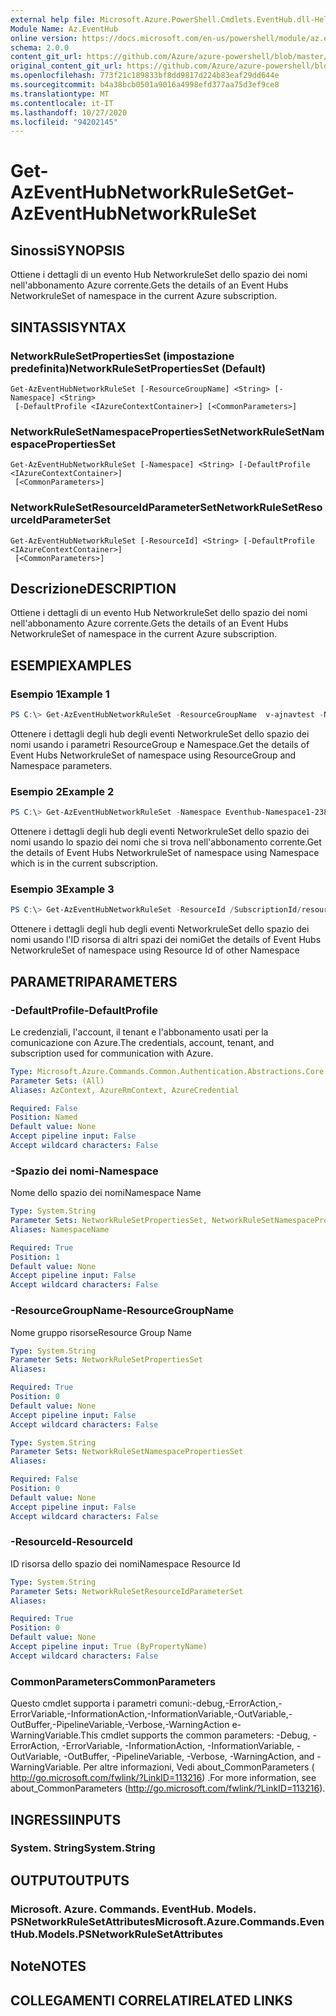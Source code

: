```yaml
---
external help file: Microsoft.Azure.PowerShell.Cmdlets.EventHub.dll-Help.xml
Module Name: Az.EventHub
online version: https://docs.microsoft.com/en-us/powershell/module/az.eventhub/get-azeventhubnetworkruleset
schema: 2.0.0
content_git_url: https://github.com/Azure/azure-powershell/blob/master/src/EventHub/EventHub/help/Get-AzEventHubNetworkRuleSet.md
original_content_git_url: https://github.com/Azure/azure-powershell/blob/master/src/EventHub/EventHub/help/Get-AzEventHubNetworkRuleSet.md
ms.openlocfilehash: 773f21c189833bf8dd9817d224b83eaf29dd644e
ms.sourcegitcommit: b4a38bcb0501a9016a4998efd377aa75d3ef9ce8
ms.translationtype: MT
ms.contentlocale: it-IT
ms.lasthandoff: 10/27/2020
ms.locfileid: "94202145"
---
```

# <span data-ttu-id="98dcb-101">Get-AzEventHubNetworkRuleSet</span><span class="sxs-lookup"><span data-stu-id="98dcb-101">Get-AzEventHubNetworkRuleSet</span></span>

## <span data-ttu-id="98dcb-102">Sinossi</span><span class="sxs-lookup"><span data-stu-id="98dcb-102">SYNOPSIS</span></span>
<span data-ttu-id="98dcb-103">Ottiene i dettagli di un evento Hub NetworkruleSet dello spazio dei nomi nell'abbonamento Azure corrente.</span><span class="sxs-lookup"><span data-stu-id="98dcb-103">Gets the details of an Event Hubs NetworkruleSet of namespace in the current Azure subscription.</span></span>

## <span data-ttu-id="98dcb-104">SINTASSI</span><span class="sxs-lookup"><span data-stu-id="98dcb-104">SYNTAX</span></span>

### <span data-ttu-id="98dcb-105">NetworkRuleSetPropertiesSet (impostazione predefinita)</span><span class="sxs-lookup"><span data-stu-id="98dcb-105">NetworkRuleSetPropertiesSet (Default)</span></span>
```
Get-AzEventHubNetworkRuleSet [-ResourceGroupName] <String> [-Namespace] <String>
 [-DefaultProfile <IAzureContextContainer>] [<CommonParameters>]
```

### <span data-ttu-id="98dcb-106">NetworkRuleSetNamespacePropertiesSet</span><span class="sxs-lookup"><span data-stu-id="98dcb-106">NetworkRuleSetNamespacePropertiesSet</span></span>
```
Get-AzEventHubNetworkRuleSet [-Namespace] <String> [-DefaultProfile <IAzureContextContainer>]
 [<CommonParameters>]
```

### <span data-ttu-id="98dcb-107">NetworkRuleSetResourceIdParameterSet</span><span class="sxs-lookup"><span data-stu-id="98dcb-107">NetworkRuleSetResourceIdParameterSet</span></span>
```
Get-AzEventHubNetworkRuleSet [-ResourceId] <String> [-DefaultProfile <IAzureContextContainer>]
 [<CommonParameters>]
```

## <span data-ttu-id="98dcb-108">Descrizione</span><span class="sxs-lookup"><span data-stu-id="98dcb-108">DESCRIPTION</span></span>
<span data-ttu-id="98dcb-109">Ottiene i dettagli di un evento Hub NetworkruleSet dello spazio dei nomi nell'abbonamento Azure corrente.</span><span class="sxs-lookup"><span data-stu-id="98dcb-109">Gets the details of an Event Hubs NetworkruleSet of namespace in the current Azure subscription.</span></span>

## <span data-ttu-id="98dcb-110">ESEMPI</span><span class="sxs-lookup"><span data-stu-id="98dcb-110">EXAMPLES</span></span>

### <span data-ttu-id="98dcb-111">Esempio 1</span><span class="sxs-lookup"><span data-stu-id="98dcb-111">Example 1</span></span>
```powershell
PS C:\> Get-AzEventHubNetworkRuleSet -ResourceGroupName  v-ajnavtest -Namespace Eventhub-Namespace1-1375
```

<span data-ttu-id="98dcb-112">Ottenere i dettagli degli hub degli eventi NetworkruleSet dello spazio dei nomi usando i parametri ResourceGroup e Namespace.</span><span class="sxs-lookup"><span data-stu-id="98dcb-112">Get the details of Event Hubs NetworkruleSet of namespace using ResourceGroup and Namespace parameters.</span></span> 

### <span data-ttu-id="98dcb-113">Esempio 2</span><span class="sxs-lookup"><span data-stu-id="98dcb-113">Example 2</span></span>
```powershell
PS C:\> Get-AzEventHubNetworkRuleSet -Namespace Eventhub-Namespace1-2389
```

<span data-ttu-id="98dcb-114">Ottenere i dettagli degli hub degli eventi NetworkruleSet dello spazio dei nomi usando lo spazio dei nomi che si trova nell'abbonamento corrente.</span><span class="sxs-lookup"><span data-stu-id="98dcb-114">Get the details of Event Hubs NetworkruleSet of namespace using  Namespace which is in the current subscription.</span></span>

### <span data-ttu-id="98dcb-115">Esempio 3</span><span class="sxs-lookup"><span data-stu-id="98dcb-115">Example 3</span></span>
```powershell
PS C:\> Get-AzEventHubNetworkRuleSet -ResourceId /SubscriptionId/resourcegroups/ResourceGroup/providers/Microsoft.EventHub/namespaces/Eventhub-Namespace1-2389
```

<span data-ttu-id="98dcb-116">Ottenere i dettagli degli hub degli eventi NetworkruleSet dello spazio dei nomi usando l'ID risorsa di altri spazi dei nomi</span><span class="sxs-lookup"><span data-stu-id="98dcb-116">Get the details of Event Hubs NetworkruleSet of namespace using Resource Id of other Namespace</span></span> 

## <span data-ttu-id="98dcb-117">PARAMETRI</span><span class="sxs-lookup"><span data-stu-id="98dcb-117">PARAMETERS</span></span>

### <span data-ttu-id="98dcb-118">-DefaultProfile</span><span class="sxs-lookup"><span data-stu-id="98dcb-118">-DefaultProfile</span></span>
<span data-ttu-id="98dcb-119">Le credenziali, l'account, il tenant e l'abbonamento usati per la comunicazione con Azure.</span><span class="sxs-lookup"><span data-stu-id="98dcb-119">The credentials, account, tenant, and subscription used for communication with Azure.</span></span>

```yaml
Type: Microsoft.Azure.Commands.Common.Authentication.Abstractions.Core.IAzureContextContainer
Parameter Sets: (All)
Aliases: AzContext, AzureRmContext, AzureCredential

Required: False
Position: Named
Default value: None
Accept pipeline input: False
Accept wildcard characters: False
```

### <span data-ttu-id="98dcb-120">-Spazio dei nomi</span><span class="sxs-lookup"><span data-stu-id="98dcb-120">-Namespace</span></span>
<span data-ttu-id="98dcb-121">Nome dello spazio dei nomi</span><span class="sxs-lookup"><span data-stu-id="98dcb-121">Namespace Name</span></span>

```yaml
Type: System.String
Parameter Sets: NetworkRuleSetPropertiesSet, NetworkRuleSetNamespacePropertiesSet
Aliases: NamespaceName

Required: True
Position: 1
Default value: None
Accept pipeline input: False
Accept wildcard characters: False
```

### <span data-ttu-id="98dcb-122">-ResourceGroupName</span><span class="sxs-lookup"><span data-stu-id="98dcb-122">-ResourceGroupName</span></span>
<span data-ttu-id="98dcb-123">Nome gruppo risorse</span><span class="sxs-lookup"><span data-stu-id="98dcb-123">Resource Group Name</span></span>

```yaml
Type: System.String
Parameter Sets: NetworkRuleSetPropertiesSet
Aliases:

Required: True
Position: 0
Default value: None
Accept pipeline input: False
Accept wildcard characters: False
```

```yaml
Type: System.String
Parameter Sets: NetworkRuleSetNamespacePropertiesSet
Aliases:

Required: False
Position: 0
Default value: None
Accept pipeline input: False
Accept wildcard characters: False
```

### <span data-ttu-id="98dcb-124">-ResourceId</span><span class="sxs-lookup"><span data-stu-id="98dcb-124">-ResourceId</span></span>
<span data-ttu-id="98dcb-125">ID risorsa dello spazio dei nomi</span><span class="sxs-lookup"><span data-stu-id="98dcb-125">Namespace Resource Id</span></span>

```yaml
Type: System.String
Parameter Sets: NetworkRuleSetResourceIdParameterSet
Aliases:

Required: True
Position: 0
Default value: None
Accept pipeline input: True (ByPropertyName)
Accept wildcard characters: False
```

### <span data-ttu-id="98dcb-126">CommonParameters</span><span class="sxs-lookup"><span data-stu-id="98dcb-126">CommonParameters</span></span>
<span data-ttu-id="98dcb-127">Questo cmdlet supporta i parametri comuni:-debug,-ErrorAction,-ErrorVariable,-InformationAction,-InformationVariable,-OutVariable,-OutBuffer,-PipelineVariable,-Verbose,-WarningAction e-WarningVariable.</span><span class="sxs-lookup"><span data-stu-id="98dcb-127">This cmdlet supports the common parameters: -Debug, -ErrorAction, -ErrorVariable, -InformationAction, -InformationVariable, -OutVariable, -OutBuffer, -PipelineVariable, -Verbose, -WarningAction, and -WarningVariable.</span></span>
<span data-ttu-id="98dcb-128">Per altre informazioni, Vedi about_CommonParameters ( http://go.microsoft.com/fwlink/?LinkID=113216) .</span><span class="sxs-lookup"><span data-stu-id="98dcb-128">For more information, see about_CommonParameters (http://go.microsoft.com/fwlink/?LinkID=113216).</span></span>

## <span data-ttu-id="98dcb-129">INGRESSI</span><span class="sxs-lookup"><span data-stu-id="98dcb-129">INPUTS</span></span>

### <span data-ttu-id="98dcb-130">System. String</span><span class="sxs-lookup"><span data-stu-id="98dcb-130">System.String</span></span>

## <span data-ttu-id="98dcb-131">OUTPUT</span><span class="sxs-lookup"><span data-stu-id="98dcb-131">OUTPUTS</span></span>

### <span data-ttu-id="98dcb-132">Microsoft. Azure. Commands. EventHub. Models. PSNetworkRuleSetAttributes</span><span class="sxs-lookup"><span data-stu-id="98dcb-132">Microsoft.Azure.Commands.EventHub.Models.PSNetworkRuleSetAttributes</span></span>

## <span data-ttu-id="98dcb-133">Note</span><span class="sxs-lookup"><span data-stu-id="98dcb-133">NOTES</span></span>

## <span data-ttu-id="98dcb-134">COLLEGAMENTI CORRELATI</span><span class="sxs-lookup"><span data-stu-id="98dcb-134">RELATED LINKS</span></span>